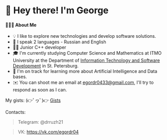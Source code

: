 # 👋 Hey there! I'm George

#### 👨🏻‍💻  About Me

* 💡  I like to explore new technologies and develop software solutions.
* 💂  I speak 2 languages - Russian and English
* 👨‍💻  Junior C++ developer 
* 🎓  I'm currently studying Computer Science and Mathematics at ITMO University at the Department of [Information Technology and Software Development](https://en.itmo.ru/en/faculty/7/Information_Technologies_and_Programming_Faculty.htm) in St. Petersburg.
* 🌱  I'm on track for learning more about Artificial Intelligence and Data bases.
* ✉️  You can shoot me an email at egordr0433@gmail.com, I'll try to respond as soon as I can.

My gists: (👉ﾟヮﾟ)👉 [Gists](https://gist.github.com/drruzh21)

Contacts:

> Telegram: @drruzh21

> VK: https://vk.com/egordr04
